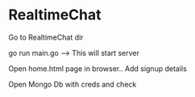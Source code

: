 # RealtimeChat

Go to RealtimeChat dir

go run main.go --> This will start server

Open home.html page in browser.. Add signup details


Open Mongo Db with creds and check
